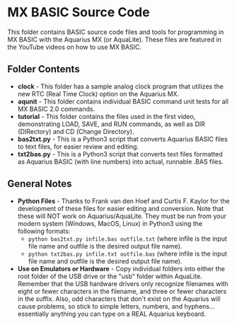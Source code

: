 # MX BASIC Source Code
This folder contains BASIC source code files and tools for programming in MX BASIC with the Aquarius MX (or AquaLite). These files are featured in the YouTube videos on how to use MX BASIC.

## Folder Contents
 - **clock** - This folder has a sample analog clock program that utilizes the new RTC (Real Time Clock) option on the Aquarius MX.
 - **aqunit** - This folder contains individual BASIC command unit tests for all MX BASIC 2.0 commands.
 - **tutorial** - This folder contains the files used in the first video, demonstrating LOAD, SAVE, and RUN commands, as well as DIR (DIRectory) and CD (Change Directory).
 - **bas2txt.py** - This is a Python3 script that converts Aquarius BASIC files to text files, for easier review and editing.
 - **txt2bas.py** - This is a Python3 script that converts text files formatted as Aquarius BASIC (with line numbers) into actual, runnable .BAS files.

## General Notes
- **Python Files** - Thanks to Frank van den Hoef and Curtis F. Kaylor for the development of these files for easier editing and conversion. Note that these will NOT work on Aquarius/AquaLite. They must be run from your modern system (Windows, MacOS, Linux) in Python3 using the following formats:
  - `python bas2txt.py infile.bas outfile.txt` (where infile is the input file name and outfile is the desired output file name).
  - `python txt2bas.py infile.txt outfile.bas` (where infile is the input file name and outfile is the desired output file name).
- **Use on Emulators or Hardware** - Copy individual folders into either the root folder of the USB drive or the "usb" folder within AquaLite. Remember that the USB hardware drivers only recognize filenames with eight or fewer characters in the filename, and three or fewer characters in the suffix. Also, odd characters that don't exist on the Aquarius will cause problems, so stick to simple letters, numbers, and hyphens... essentially anything you can type on a REAL Aquarius keyboard.
